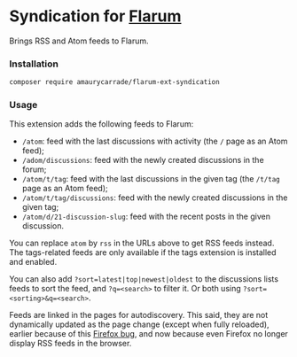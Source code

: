 # Syndication for [Flarum](https://flarum.org)

Brings RSS and Atom feeds to Flarum.

### Installation

```bash
composer require amaurycarrade/flarum-ext-syndication
```

### Usage

This extension adds the following feeds to Flarum:

- `/atom`: feed with the last discussions with activity (the `/` page as an Atom feed);
- `/adom/discussions`: feed with the newly created discussions in the forum;
- `/atom/t/tag`: feed with the last discussions in the given tag (the `/t/tag` page as an Atom feed);
- `/atom/t/tag/discussions`: feed with the newly created discussions in the given tag;
- `/atom/d/21-discussion-slug`: feed with the recent posts in the given discussion.

You can replace `atom` by `rss` in the URLs above to get RSS feeds instead. The tags-related feeds are only available if the tags extension is installed and enabled.

You can also add `?sort=latest|top|newest|oldest` to the discussions lists feeds to sort the feed, and `?q=<search>` to filter it. Or both using `?sort=<sorting>&q=<search>`.

Feeds are linked in the pages for autodiscovery. This said, they are not dynamically updated as the page change (except when fully reloaded), earlier because of this [Firefox bug](https://bugzilla.mozilla.org/show_bug.cgi?id=380639), and now because even Firefox no longer display RSS feeds in the browser.
